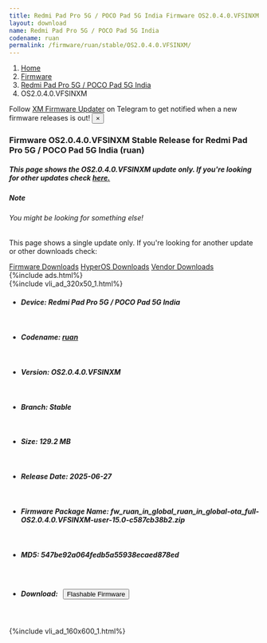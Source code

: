 ```yaml
---
title: Redmi Pad Pro 5G / POCO Pad 5G India Firmware OS2.0.4.0.VFSINXM Update
layout: download
name: Redmi Pad Pro 5G / POCO Pad 5G India
codename: ruan
permalink: /firmware/ruan/stable/OS2.0.4.0.VFSINXM/
---
```

<nav aria-label="breadcrumb">
    <ol class="breadcrumb">
        <li class="breadcrumb-item"><a href="/">Home</a></li>
        <li class="breadcrumb-item"><a href="/firmware/">Firmware</a></li>
        <li class="breadcrumb-item"><a href="/firmware/ruan/">Redmi Pad Pro 5G / POCO Pad 5G India</a></li>
        <li class="breadcrumb-item active" aria-current="page">OS2.0.4.0.VFSINXM</li>
    </ol>
</nav>
<div class="alert alert-primary alert-dismissible fade show" role="alert">
    Follow <a href="https://t.me/XiaomiFirmwareUpdater" class="alert-link">XM Firmware Updater</a> on Telegram to get
    notified when a new firmware releases is out!
    <button type="button" class="close" data-dismiss="alert" aria-label="Close">
        <span aria-hidden="true">&times;</span>
    </button>
</div>
<div class="col-12 mx-auto">
    <h3 class="title bg-light p-2 rounded">Firmware OS2.0.4.0.VFSINXM Stable Release for Redmi Pad Pro 5G / POCO Pad 5G India (ruan)</h3>
    <h5>This page shows the OS2.0.4.0.VFSINXM update only. If you're looking for other updates check
        <a href="/firmware/ruan/">here.</a></h5>
    <div class="card">
        <div class="card-body">
            <h5 class="card-title">Note</h5>
            <h6 class="card-subtitle mb-2 text-muted">You might be looking for something else!</h6>
            <p class="card-text">This page shows a single update only.
                If you're looking for another update or other downloads check:</p>
            <a href="/firmware/" class="card-link">Firmware Downloads</a>
            <a href="/hyperos/" class="card-link">HyperOS Downloads</a>
            <a href="/vendor/" class="card-link">Vendor Downloads</a>
        </div>
    </div>
    {%include ads.html%}
    <div class="row justify-content-center">
        <div class="col-10" id="downloads">
                    <div class="card card-body">
            {%include vli_ad_320x50_1.html%}
            <ul class="list-unstyled">
                <li style="padding-bottom: 10px;">
                    <h5><b>Device: </b>Redmi Pad Pro 5G / POCO Pad 5G India</h5>
                </li>
                <li style="padding-bottom: 10px;">
                    <h5><b>Codename: </b> <a href="/firmware/ruan/" target="_blank">ruan</a> </h5>
                </li>
                <li style="padding-bottom: 10px;">
                    <h5><b>Version: </b>OS2.0.4.0.VFSINXM</h5>
                </li>
                <li style="padding-bottom: 10px;">
                    <h5><b>Branch: </b>Stable</h5>
                </li>
                <li style="padding-bottom: 10px;">
                    <h5><b>Size: </b>129.2 MB</h5>
                </li>
                <li style="padding-bottom: 10px;">
                    <h5><b>Release Date: </b>2025-06-27</h5>
                </li>
                <li style="padding-bottom: 10px;">
                    <h5><b>Firmware Package Name: </b><span id="filename" class="text-dark">fw_ruan_in_global_ruan_in_global-ota_full-OS2.0.4.0.VFSINXM-user-15.0-c587cb38b2.zip</span></h5>
                </li>
                <li style="padding-bottom: 10px;">
                    <h5><b>MD5: </b><span id="md5" class="text-muted">547be92a064fedb5a55938ecaed878ed</span></h5>
                </li>
                <li style="padding-bottom: 10px;">
                    <h5><b>Download: </b><button type="button" id="download" class="btn btn-primary"
                    style="margin: 7px;" onclick="redirect('fw_ruan_in_global_ruan_in_global-ota_full-OS2.0.4.0.VFSINXM-user-15.0-c587cb38b2.zip'); return false;"><i class="fa fa-download"></i> Flashable Firmware</button></h5>
                </li>
            </ul>
        </div>
        </div>
        {%include vli_ad_160x600_1.html%}
    </div>
</div>
